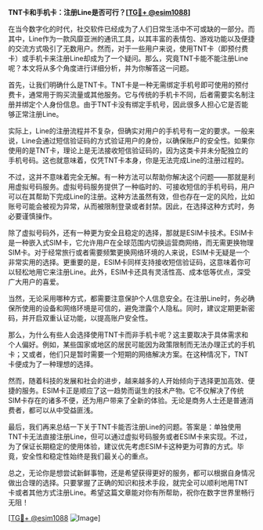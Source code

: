 **TNT卡和手机卡：注册Line是否可行？[[TG💪+ @esim1088](https://t.me/s/esim1088)]**

在当今数字化的时代，社交软件已经成为了人们日常生活中不可或缺的一部分。而其中，Line作为一款风靡亚洲的通讯工具，以其丰富的表情包、游戏功能以及便捷的交流方式吸引了无数用户。然而，对于一些用户来说，使用TNT卡（即预付费卡）或手机卡来注册Line却成为了一个疑问。那么，究竟TNT卡能不能注册Line呢？本文将从多个角度进行详细分析，并为你解答这一问题。

首先，让我们明确什么是TNT卡。TNT卡是一种无需绑定手机号即可使用的预付费卡，通常用于购买流量或其他服务。它与传统的手机卡不同，后者需要实名制注册并绑定个人身份信息。由于TNT卡没有绑定手机号，因此很多人担心它是否能够正常注册Line。

实际上，Line的注册流程并不复杂，但确实对用户的手机号有一定的要求。一般来说，Line会通过短信验证码的方式验证用户的身份，以确保账户的安全性。如果你使用的是TNT卡，理论上是无法接收短信验证码的，因为这类卡并未分配独立的手机号码。这也就意味着，仅凭TNT卡本身，你是无法完成Line的注册过程的。

不过，这并不意味着完全无解。有一种方法可以帮助你解决这个问题——那就是利用虚拟号码服务。虚拟号码服务提供了一种临时的、可接收短信的手机号码，用户可以在其帮助下完成Line的注册。这种方法虽然有效，但也存在一定的风险，比如账号可能会被视为异常，从而被限制登录或者封禁。因此，在选择这种方式时，务必要谨慎操作。

除了虚拟号码外，还有一种更为安全且稳定的选择，那就是ESIM卡技术。ESIM卡是一种嵌入式SIM卡，它允许用户在全球范围内切换运营商网络，而无需更换物理SIM卡。对于经常旅行或者需要频繁更换网络环境的人来说，ESIM卡无疑是一个非常实用的选择。更重要的是，ESIM卡同样支持接收短信验证码，这意味着你可以轻松地用它来注册Line。此外，ESIM卡还具有灵活性高、成本低等优点，深受广大用户的喜爱。

当然，无论采用哪种方式，都需要注意保护个人信息安全。在注册Line时，务必确保所使用的设备和网络环境是可信的，避免泄露个人隐私。同时，建议定期更新密码，并开启双重认证功能，以提高账户安全性。

那么，为什么有些人会选择使用TNT卡而非手机卡呢？这主要取决于具体需求和个人偏好。例如，某些国家或地区的居民可能因为政策限制而无法办理正式的手机卡；又或者，他们只是暂时需要一个短期的网络解决方案。在这种情况下，TNT卡便成为了一种理想的选择。

然而，随着科技的发展和社会的进步，越来越多的人开始倾向于选择更加高效、便捷的服务。ESIM卡正是顺应了这一趋势而诞生的技术产物。它不仅解决了传统SIM卡存在的诸多不便，还为用户带来了全新的体验。无论是商务人士还是普通消费者，都可以从中受益匪浅。

最后，我们再来总结一下关于TNT卡能否注册Line的问题。答案是：单独使用TNT卡无法直接注册Line，但可以通过虚拟号码服务或者ESIM卡来实现。不过，为了保证长期稳定的使用体验，建议优先考虑ESIM卡这种更为可靠的方式。毕竟，安全性和稳定性始终是我们最关心的重点。

总之，无论你是想尝试新鲜事物，还是希望获得更好的服务，都可以根据自身情况做出合理的选择。只要掌握了正确的知识和技术手段，就完全可以顺利地用TNT卡或者其他方式注册Line。希望这篇文章能对你有所帮助，祝你在数字世界里畅行无阻！

[[TG💪+ @esim1088](https://t.me/s/esim1088) ![Image](https://i.postimg.cc/4NQfJmqS/Snipaste-2025-05-13-00-14-12.png)]